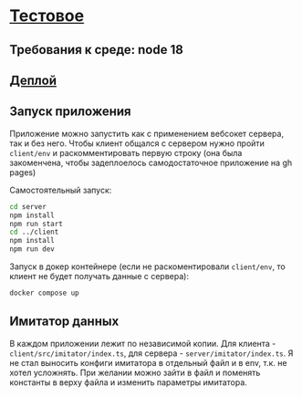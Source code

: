 # [Тестовое](https://docs.google.com/document/d/1pgVvDlOw6F3lj2UUQU7Q4Mic45pTQO_y_7i4kTUaooU/edit#heading=h.vilbomg3ya32)

## Требования к среде: node 18

## [Деплой](https://bambloov.github.io/codeestetic/)

## Запуск приложения

Приложение можно запустить как с применением вебсокет сервера, так и без него. Чтобы клиент общался с сервером нужно пройти `client/env` и раскомментировать первую строку (она была закоменчена, чтобы задеплоелось самодостаточное приложение на gh pages)

Самостоятельный запуск:

```bash
cd server
npm install
npm run start
cd ../client
npm install
npm run dev
```

Запуск в докер контейнере (если не раскоментировали `client/env`, то клиент не будет получать данные с сервера):
```bash
docker compose up
```

## Имитатор данных

В каждом приложении лежит по независимой копии. Для клиента - `client/src/imitator/index.ts`, для сервера - `server/imitator/index.ts`. Я не стал выносить конфиги имитатора в отдельный файл и в env, т.к. не хотел усложнять. При желании можно зайти в файл и поменять константы в верху файла и изменить параметры имитатора.
